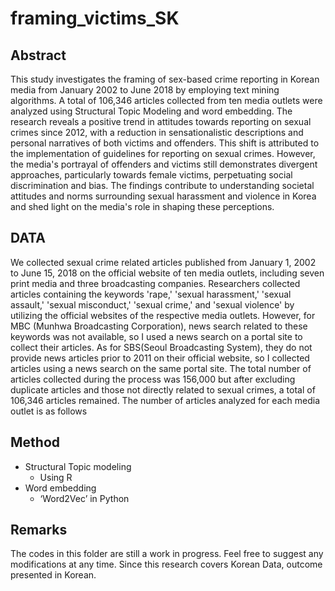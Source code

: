 # framing_victims_SK

## Abstract
This study investigates the framing of sex-based crime reporting in Korean media from January 2002 to June 2018 by employing text mining algorithms. A total of 106,346 articles collected from ten media outlets were analyzed using Structural Topic Modeling and word embedding. The research reveals a positive trend in attitudes towards reporting on sexual crimes since 2012, with a reduction in sensationalistic descriptions and personal narratives of both victims and offenders. This shift is attributed to the implementation of guidelines for reporting on sexual crimes. However, the media's portrayal of offenders and victims still demonstrates divergent approaches, particularly towards female victims, perpetuating social discrimination and bias. The findings contribute to understanding societal attitudes and norms surrounding sexual harassment and violence in Korea and shed light on the media's role in shaping these perceptions.

## DATA
We collected sexual crime related articles published from January 1, 2002 to June 15, 2018 on the official website of ten media outlets, including seven print media and three broadcasting companies. Researchers collected articles containing the keywords 'rape,' 'sexual harassment,' 'sexual assault,' 'sexual misconduct,' 'sexual crime,' and 'sexual violence' by utilizing the official websites of the respective media outlets. However, for MBC (Munhwa Broadcasting Corporation), news search related to these keywords was not available, so I used a news search on a portal site to collect their articles. As for SBS(Seoul Broadcasting System), they do not provide news articles prior to 2011 on their official website, so I collected articles using a news search on the same portal site. The total number of articles collected during the process was 156,000 but after excluding duplicate articles and those not directly related to sexual crimes, a total of 106,346 articles remained. The number of articles analyzed for each media outlet is as follows

## Method
* Structural Topic modeling
  - Using R
* Word embedding
  - ‘Word2Vec’ in Python

## Remarks

The codes in this folder are still a work in progress. Feel free to suggest any modifications at any time.
Since this research covers Korean Data, outcome presented in Korean.
